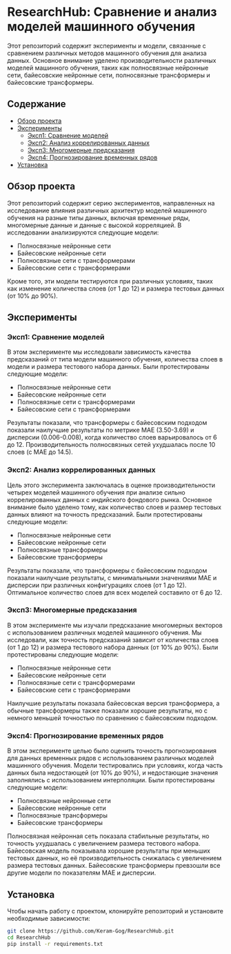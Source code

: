 # ResearchHub: Сравнение и анализ моделей машинного обучения

Этот репозиторий содержит эксперименты и модели, связанные с сравнением различных методов машинного обучения для анализа данных. Основное внимание уделено производительности различных моделей машинного обучения, таких как полносвязные нейронные сети, байесовские нейронные сети, полносвязные трансформеры и байесовские трансформеры.

## Содержание
- [Обзор проекта](#обзор-проекта)
- [Эксперименты](#эксперименты)
  - [Эксп1: Сравнение моделей](#эксп1-сравнение-моделей)
  - [Эксп2: Анализ коррелированных данных](#эксп2-анализ-коррелированных-данных)
  - [Эксп3: Многомерные предсказания](#эксп3-многомерные-предсказания)
  - [Эксп4: Прогнозирование временных рядов](#эксп4-прогнозирование-временных-рядов)
- [Установка](#установка)

## Обзор проекта
Этот репозиторий содержит серию экспериментов, направленных на исследование влияния различных архитектур моделей машинного обучения на разные типы данных, включая временные ряды, многомерные данные и данные с высокой корреляцией. В исследовании анализируются следующие модели:
- Полносвязные нейронные сети
- Байесовские нейронные сети
- Полносвязные сети с трансформерами
- Байесовские сети с трансформерами

Кроме того, эти модели тестируются при различных условиях, таких как изменение количества слоев (от 1 до 12) и размера тестовых данных (от 10% до 90%).

## Эксперименты

### Эксп1: Сравнение моделей
В этом эксперименте мы исследовали зависимость качества предсказаний от типа модели машинного обучения, количества слоев в модели и размера тестового набора данных. Были протестированы следующие модели:
- Полносвязные нейронные сети
- Байесовские нейронные сети
- Полносвязные сети с трансформерами
- Байесовские сети с трансформерами

Результаты показали, что трансформеры с байесовским подходом показали наилучшие результаты по метрике MAE (3.50-3.69) и дисперсии (0.006-0.008), когда количество слоев варьировалось от 6 до 12. Производительность полносвязных сетей ухудшалась после 10 слоев (с MAE до 14.5).

### Эксп2: Анализ коррелированных данных
Цель этого эксперимента заключалась в оценке производительности четырех моделей машинного обучения при анализе сильно коррелированных данных с индийского фондового рынка. Основное внимание было уделено тому, как количество слоев и размер тестовых данных влияют на точность предсказаний. Были протестированы следующие модели:
- Полносвязные нейронные сети
- Байесовские нейронные сети
- Полносвязные трансформеры
- Байесовские трансформеры

Результаты показали, что трансформеры с байесовским подходом показали наилучшие результаты, с минимальными значениями MAE и дисперсии при различных конфигурациях слоев (от 1 до 12). Оптимальное количество слоев для всех моделей составило от 6 до 12.

### Эксп3: Многомерные предсказания
В этом эксперименте мы изучали предсказание многомерных векторов с использованием различных моделей машинного обучения. Мы исследовали, как точность предсказаний зависит от количества слоев (от 1 до 12) и размера тестового набора данных (от 10% до 90%). Были протестированы следующие модели:
- Полносвязные нейронные сети
- Байесовские нейронные сети
- Полносвязные сети с трансформерами
- Байесовские сети с трансформерами

Наилучшие результаты показала байесовская версия трансформера, а обычные трансформеры также показали хорошие результаты, но с немного меньшей точностью по сравнению с байесовским подходом.

### Эксп4: Прогнозирование временных рядов
В этом эксперименте целью было оценить точность прогнозирования для данных временных рядов с использованием различных моделей машинного обучения. Модели тестировались при условиях, когда часть данных была недостающей (от 10% до 90%), и недостающие значения заполнялись с использованием интерполяции. Были протестированы следующие модели:
- Полносвязные нейронные сети
- Байесовские нейронные сети
- Полносвязные трансформеры
- Байесовские трансформеры

Полносвязная нейронная сеть показала стабильные результаты, но точность ухудшалась с увеличением размера тестового набора. Байесовская модель показывала хорошие результаты при меньших тестовых данных, но её производительность снижалась с увеличением размера тестовых данных. Байесовские трансформеры превзошли все другие модели по показателям MAE и дисперсии.

## Установка

Чтобы начать работу с проектом, клонируйте репозиторий и установите необходимые зависимости:

```bash
git clone https://github.com/Keram-Gog/ResearchHub.git
cd ResearchHub
pip install -r requirements.txt
